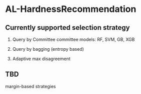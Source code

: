 # AL-HardnessRecommendation

## Currently supported selection strategy

1. Query by Committee
committee models: RF, SVM, GB, XGB

2. Query by bagging (entropy based)

3. Adaptive max disagreement

## TBD

margin-based strategies
